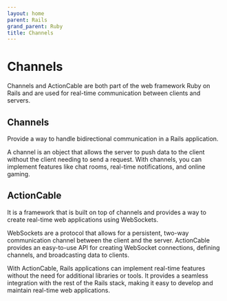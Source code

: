 ```yaml
---
layout: home
parent: Rails
grand_parent: Ruby
title: Channels
---
```


# Channels

Channels and ActionCable are both part of the web framework Ruby on Rails and are used for real-time communication between clients and servers.

## Channels 

Provide a way to handle bidirectional communication in a Rails application. 

A channel is an object that allows the server to push data to the client without the client needing to send a request. With channels, you can implement features like chat rooms, real-time notifications, and online gaming.

## ActionCable 

It is a framework that is built on top of channels and provides a way to create real-time web applications using WebSockets. 

WebSockets are a protocol that allows for a persistent, two-way communication channel between the client and the server. ActionCable provides an easy-to-use API for creating WebSocket connections, defining channels, and broadcasting data to clients.

With ActionCable, Rails applications can implement real-time features without the need for additional libraries or tools. It provides a seamless integration with the rest of the Rails stack, making it easy to develop and maintain real-time web applications.

